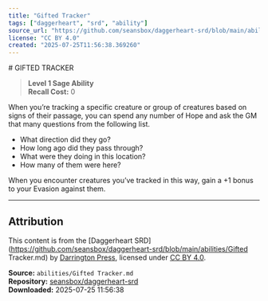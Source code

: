 ```yaml
---
title: "Gifted Tracker"
tags: ["daggerheart", "srd", "ability"]
source_url: "https://github.com/seansbox/daggerheart-srd/blob/main/abilities/Gifted Tracker.md"
license: "CC BY 4.0"
created: "2025-07-25T11:56:38.369260"
---
```


﻿# GIFTED TRACKER

> **Level 1 Sage Ability**  
> **Recall Cost:** 0

When you’re tracking a specific creature or group of creatures based on signs of their passage, you can spend any number of Hope and ask the GM that many questions from the following list.

- What direction did they go?
- How long ago did they pass through?
- What were they doing in this location?
- How many of them were here?

When you encounter creatures you’ve tracked in this way, gain a +1 bonus to your Evasion against them.

---

## Attribution

This content is from the [Daggerheart SRD](https://github.com/seansbox/daggerheart-srd/blob/main/abilities/Gifted Tracker.md) by [Darrington Press](https://darringtonpress.com/), licensed under [CC BY 4.0](https://creativecommons.org/licenses/by/4.0/).

**Source:** `abilities/Gifted Tracker.md`  
**Repository:** [seansbox/daggerheart-srd](https://github.com/seansbox/daggerheart-srd)  
**Downloaded:** 2025-07-25 11:56:38

